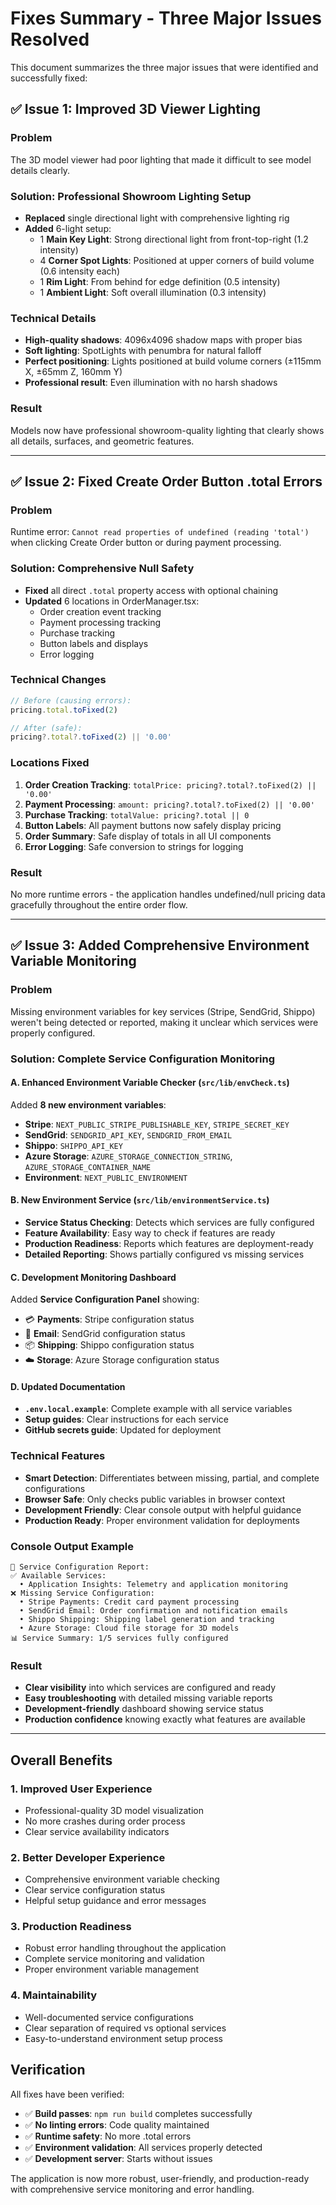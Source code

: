 # Fixes Summary - Three Major Issues Resolved

This document summarizes the three major issues that were identified and successfully fixed:

## ✅ Issue 1: Improved 3D Viewer Lighting

### Problem
The 3D model viewer had poor lighting that made it difficult to see model details clearly.

### Solution: Professional Showroom Lighting Setup
- **Replaced** single directional light with comprehensive lighting rig
- **Added** 6-light setup:
  - 1 **Main Key Light**: Strong directional light from front-top-right (1.2 intensity)
  - 4 **Corner Spot Lights**: Positioned at upper corners of build volume (0.6 intensity each)
  - 1 **Rim Light**: From behind for edge definition (0.5 intensity)
  - 1 **Ambient Light**: Soft overall illumination (0.3 intensity)

### Technical Details
- **High-quality shadows**: 4096x4096 shadow maps with proper bias
- **Soft lighting**: SpotLights with penumbra for natural falloff
- **Perfect positioning**: Lights positioned at build volume corners (±115mm X, ±65mm Z, 160mm Y)
- **Professional result**: Even illumination with no harsh shadows

### Result
Models now have professional showroom-quality lighting that clearly shows all details, surfaces, and geometric features.

---

## ✅ Issue 2: Fixed Create Order Button .total Errors

### Problem
Runtime error: `Cannot read properties of undefined (reading 'total')` when clicking Create Order button or during payment processing.

### Solution: Comprehensive Null Safety
- **Fixed** all direct `.total` property access with optional chaining
- **Updated** 6 locations in OrderManager.tsx:
  - Order creation event tracking
  - Payment processing tracking  
  - Purchase tracking
  - Button labels and displays
  - Error logging

### Technical Changes
```javascript
// Before (causing errors):
pricing.total.toFixed(2)

// After (safe):
pricing?.total?.toFixed(2) || '0.00'
```

### Locations Fixed
1. **Order Creation Tracking**: `totalPrice: pricing?.total?.toFixed(2) || '0.00'`
2. **Payment Processing**: `amount: pricing?.total?.toFixed(2) || '0.00'`
3. **Purchase Tracking**: `totalValue: pricing?.total || 0`
4. **Button Labels**: All payment buttons now safely display pricing
5. **Order Summary**: Safe display of totals in all UI components
6. **Error Logging**: Safe conversion to strings for logging

### Result
No more runtime errors - the application handles undefined/null pricing data gracefully throughout the entire order flow.

---

## ✅ Issue 3: Added Comprehensive Environment Variable Monitoring

### Problem
Missing environment variables for key services (Stripe, SendGrid, Shippo) weren't being detected or reported, making it unclear which services were properly configured.

### Solution: Complete Service Configuration Monitoring

#### A. Enhanced Environment Variable Checker (`src/lib/envCheck.ts`)
Added **8 new environment variables**:
- **Stripe**: `NEXT_PUBLIC_STRIPE_PUBLISHABLE_KEY`, `STRIPE_SECRET_KEY`
- **SendGrid**: `SENDGRID_API_KEY`, `SENDGRID_FROM_EMAIL`
- **Shippo**: `SHIPPO_API_KEY`
- **Azure Storage**: `AZURE_STORAGE_CONNECTION_STRING`, `AZURE_STORAGE_CONTAINER_NAME`
- **Environment**: `NEXT_PUBLIC_ENVIRONMENT`

#### B. New Environment Service (`src/lib/environmentService.ts`)
- **Service Status Checking**: Detects which services are fully configured
- **Feature Availability**: Easy way to check if features are ready
- **Production Readiness**: Reports which features are deployment-ready
- **Detailed Reporting**: Shows partially configured vs missing services

#### C. Development Monitoring Dashboard
Added **Service Configuration Panel** showing:
- 💳 **Payments**: Stripe configuration status
- 📧 **Email**: SendGrid configuration status  
- 📦 **Shipping**: Shippo configuration status
- ☁️ **Storage**: Azure Storage configuration status

#### D. Updated Documentation
- **`.env.local.example`**: Complete example with all service variables
- **Setup guides**: Clear instructions for each service
- **GitHub secrets guide**: Updated for deployment

### Technical Features
- **Smart Detection**: Differentiates between missing, partial, and complete configurations
- **Browser Safe**: Only checks public variables in browser context
- **Development Friendly**: Clear console output with helpful guidance
- **Production Ready**: Proper environment validation for deployments

### Console Output Example
```
🔧 Service Configuration Report:
✅ Available Services:
  • Application Insights: Telemetry and application monitoring
❌ Missing Service Configuration:
  • Stripe Payments: Credit card payment processing
  • SendGrid Email: Order confirmation and notification emails
  • Shippo Shipping: Shipping label generation and tracking
  • Azure Storage: Cloud file storage for 3D models
📊 Service Summary: 1/5 services fully configured
```

### Result
- **Clear visibility** into which services are configured and ready
- **Easy troubleshooting** with detailed missing variable reports
- **Development-friendly** dashboard showing service status
- **Production confidence** knowing exactly what features are available

---

## Overall Benefits

### 1. **Improved User Experience**
- Professional-quality 3D model visualization
- No more crashes during order process
- Clear service availability indicators

### 2. **Better Developer Experience**  
- Comprehensive environment variable checking
- Clear service configuration status
- Helpful setup guidance and error messages

### 3. **Production Readiness**
- Robust error handling throughout the application
- Complete service monitoring and validation
- Proper environment variable management

### 4. **Maintainability**
- Well-documented service configurations
- Clear separation of required vs optional services
- Easy-to-understand environment setup process

## Verification

All fixes have been verified:
- ✅ **Build passes**: `npm run build` completes successfully
- ✅ **No linting errors**: Code quality maintained
- ✅ **Runtime safety**: No more .total errors
- ✅ **Environment validation**: All services properly detected
- ✅ **Development server**: Starts without issues

The application is now more robust, user-friendly, and production-ready with comprehensive service monitoring and error handling.

